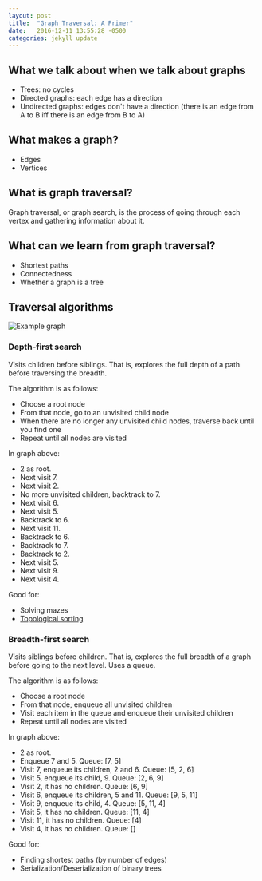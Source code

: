 ```yaml
---
layout: post
title:  "Graph Traversal: A Primer"
date:   2016-12-11 13:55:28 -0500
categories: jekyll update
---
```


## What we talk about when we talk about graphs

* Trees: no cycles
* Directed graphs: each edge has a direction
* Undirected graphs: edges don't have a direction (there is an edge from A to B iff there is an edge from B to A)

## What makes a graph?

* Edges
* Vertices

## What is graph traversal?

Graph traversal, or graph search, is the process of going through each vertex and gathering information about it.

## What can we learn from graph traversal?

 * Shortest paths
 * Connectedness
 * Whether a graph is a tree

## Traversal algorithms
![Example graph](https://upload.wikimedia.org/wikipedia/commons/thumb/f/f7/Binary_tree.svg/220px-Binary_tree.svg.png)

### Depth-first search
Visits children before siblings. That is, explores the full depth of a path before traversing the breadth.

The algorithm is as follows:

- Choose a root node
- From that node, go to an unvisited child node
- When there are no longer any unvisited child nodes, traverse back until you find one
- Repeat until all nodes are visited

In graph above:

* 2 as root.
* Next visit 7.
* Next visit 2.
* No more unvisited children, backtrack to 7.
* Next visit 6.
* Next visit 5.
* Backtrack to 6.
* Next visit 11.
* Backtrack to 6.
* Backtrack to 7.
* Backtrack to 2.
* Next visit 5.
* Next visit 9.
* Next visit 4.

Good for:

* Solving mazes
* [Topological sorting](https://en.wikipedia.org/wiki/Topological_sorting)

### Breadth-first search
Visits siblings before children. That is, explores the full breadth of a graph before going to the next level. Uses a queue.

The algorithm is as follows:

- Choose a root node
- From that node, enqueue all unvisited children
- Visit each item in the queue and enqueue their unvisited children
- Repeat until all nodes are visited

In graph above:

* 2 as root.
* Enqueue 7 and 5. Queue: [7, 5]
* Visit 7, enqueue its children, 2 and 6. Queue: [5, 2, 6]
* Visit 5, enqueue its child, 9. Queue: [2, 6, 9]
* Visit 2, it has no children. Queue: [6, 9]
* Visit 6, enqueue its children, 5 and 11. Queue: [9, 5, 11]
* Visit 9, enqueue its child, 4. Queue: [5, 11, 4]
* Visit 5, it has no children. Queue: [11, 4]
* Visit 11, it has no children. Queue: [4]
* Visit 4, it has no children. Queue: []

Good for:

* Finding shortest paths (by number of edges)
* Serialization/Deserialization of binary trees
